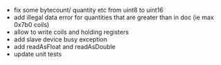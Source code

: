 * fix some bytecount/ quantity etc from uint8 to uint16
* add illegal data error for quantities that are greater than in doc (ie max 0x7b0 coils)
* allow to write coils and holding registers
* add slave device busy exception
* add readAsFloat and readAsDouble
* update unit tests
